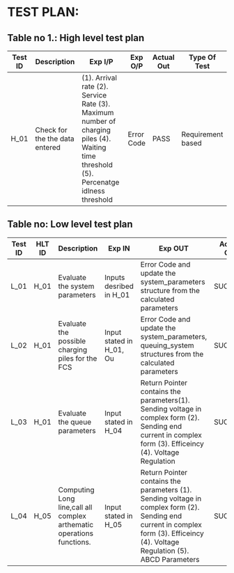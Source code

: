 # TEST PLAN:

## Table no 1.: High level test plan

| **Test ID** | **Description**                                              | **Exp I/P** | **Exp O/P** | **Actual Out** |**Type Of Test**  |    
|-------------|--------------------------------------------------------------|------------|-------------|----------------|------------------|
|  H_01   |Check for the the data entered|(1). Arrival rate (2). Service Rate (3). Maximum number of charging piles (4). Waiting time threshold (5). Percenatge idlness threshold| Error Code  |PASS|Requirement based |



## Table no: Low level test plan

| **Test ID** | **HLT ID** | **Description**                                              | **Exp IN** | **Exp OUT** | **Actual Out** |**Type Of Test**  |    
|-------------|-----|--------------------------------------------------------------|------------|-------------|----------------|------------------|
|  L_01       |H_01|Evaluate the system parameters |Inputs desribed in H_01| Error Code and update the system_parameters structure from the calculated parameters| SUCCESS |Requirement based |
|  L_02    |H_01|Evaluate the possible charging piles for the FCS|Input stated in H_01, Ou|Error Code and update the system_parameters, queuing_system structures from the calculated parameters|SUCCESS|Requirement based|
|  L_03       |H_01|Evaluate the queue parameters  | Input stated in H_04|Return Pointer contains the parameters(1). Sending voltage in complex form (2). Sending end current in complex form (3). Efficeincy (4). Voltage Regulation | SUCCESS |Requirement based|
|  L_04       |H_05|Computing Long line,call all complex arthematic operations functions.|      Input stated in H_05|Return Pointer contains the parameters (1). Sending voltage in complex form (2). Sending end current in complex form (3). Efficeincy (4). Voltage Regulation (5). ABCD Parameters| SUCCESS |Requirement basedl|

